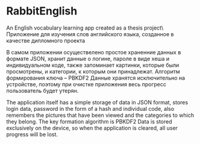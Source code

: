 # RabbitEnglish
An English vocabulary learning app created as a thesis project\ Приложение для изучения слов английского языка, созданное в качестве дипломного проекта

В самом приложении осуществелено простое храненние данных в  формате JSON, хранит данные о логине, пароле в виде хеша и
индивидуальном коде, также запоминает картинки, которые были просмотрены, и категории,
к которым они принадлежат. Алгоритм формирования ключа – PBKDF2
Данные хранятся исключительно на устройстве, поэтому при очистке приложения весь прогресс пользователь будет утерян.

The application itself has a simple storage of data in JSON format, stores login data, password in the form of a hash and
individual code, also remembers the pictures that have been viewed and the categories
to which they belong. The key formation algorithm is PBKDF2
Data is stored exclusively on the device, so when the application is cleared, all user progress will be lost.
